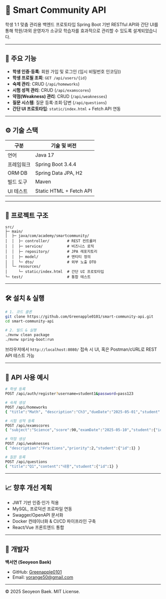 # 🏫 Smart Community API

학생 1:1 맞춤 관리용 백엔드 프로토타입
Spring Boot 기반 RESTful API와 간단 UI를 통해 학원/과외 운영자가 소규모 학습자를 효과적으로 관리할 수 있도록 설계되었습니다.

---

## 🚀 주요 기능

- **학생 인증·등록**: 회원 가입 및 로그인 (임시 비밀번호 인코딩))
- **학생 프로필 조회**: `GET /api/users/{id}`
- **숙제 관리**: CRUD (`/api/homeworks`)
- **시험 성적 관리**: CRUD (`/api/examscores`)
- **약점(Weakness) 관리**: CRUD (`/api/weaknesses`)
- **질문 시스템**: 질문 등록·조회·답변 (`/api/questions`)
- **간단 UI 프로토타입**: `static/index.html` + Fetch API 연동

---

## ⚙️ 기술 스택

| 구분       | 기술 및 버전             |
|-----------|-----------------------|
| 언어       | Java 17               |
| 프레임워크  | Spring Boot 3.4.4     |
| ORM·DB     | Spring Data JPA, H2   |
| 빌드 도구   | Maven                 |
| UI 테스트  | Static HTML + Fetch API |

---

## 📂 프로젝트 구조

```
src/
├─ main/
│  ├─ java/com/academy/smartcommunity/
│  │  ├─ controller/        # REST 컨트롤러
│  │  ├─ service/           # 비즈니스 로직
│  │  ├─ repository/        # JPA 레포지토리
│  │  ├─ model/             # 엔티티 정의
│  │  └─ dto/               # 외부 노출 DTO
│  └─ resources/
│     └─ static/index.html  # 간단 UI 프로토타입
└─ test/                    # 통합 테스트
```

---

## 🛠️ 설치 & 실행

```bash
# 1. 코드 클론
git clone https://github.com/Greenapple0101/smart-community-api.git
cd smart-community-api

# 2. 빌드 & 실행
./mvnw clean package
./mvnw spring-boot:run
```

브라우저에서 `http://localhost:8080/` 접속 시 UI, 혹은 Postman/cURL로 REST API 테스트 가능

---

## 📑 API 사용 예시

```bash
# 학생 등록
POST /api/auth/register?username=student1&password=pass123

# 숙제 생성
POST /api/homeworks
{ "title":"Math", "description":"Ch3","dueDate":"2025-05-01","student":{"id":1} }

# 시험 성적 등록
POST /api/examscores
{ "subject":"Science","score":90,"examDate":"2025-05-10","student":{"id":1} }

# 약점 생성
POST /api/weaknesses
{ "description":"Fractions","priority":2,"student":{"id":1} }

# 질문 등록
POST /api/questions
{ "title":"Q1","content":"내용","student":{"id":1} }
```

---

## 📈 향후 개선 계획

- JWT 기반 인증·인가 적용
- MySQL, 프로덕션 프로파일 연동
- Swagger/OpenAPI 문서화
- Docker 컨테이너화 & CI/CD 파이프라인 구축
- React/Vue 프론트엔드 통합

---

## 👤 개발자

**백서연 (Seoyeon Baek)**
- GitHub: [Greenapple0101](https://github.com/Greenapple0101)
- Email: yorange50@gmail.com

---

© 2025 Seoyeon Baek. MIT License.

